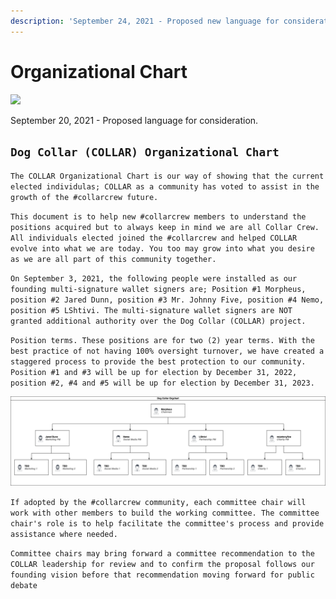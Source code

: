 ```yaml
---
description: 'September 24, 2021 - Proposed new language for consideration.'
---
```


# Organizational Chart

![](https://gblobscdn.gitbook.com/assets%2F-MjzrYtMLu_7_U_MQrEH%2F-Mk9bE_08u90mzH_YbWA%2F-MkAHzTIubQbcLDfuW3r%2F1080x360.jpg?alt=media&token=f3ff6257-8bfe-45da-93d3-89f6cca4d8a0)

September 20, 2021 - Proposed language for consideration.

## `Dog Collar (COLLAR) Organizational Chart`

`The COLLAR Organizational Chart is our way of showing that the current elected individulas; COLLAR as a community has voted to assist in the growth of the #collarcrew future.`

`This document is to help new #collarcrew members to understand the positions acquired but to always keep in mind we are all Collar Crew. All individuals elected joined the #collarcrew and helped COLLAR evolve into what we are today. You too may grow into what you desire as we are all part of this community together.`

`On September 3, 2021, the following people were installed as our founding multi-signature wallet signers are; Position #1 Morpheus, position #2 Jared Dunn, position #3 Mr. Johnny Five, position #4 Nemo, position #5 LShtivi. The multi-signature wallet signers are NOT granted additional authority over the Dog Collar (COLLAR) project.`

`Position terms. These positions are for two (2) year terms. With the best practice of not having 100% oversight turnover, we have created a staggered process to provide the best protection to our community. Position #1 and #3 will be up for election by December 31, 2022, position #2, #4 and #5 will be up for election by December 31, 2023.`

![Foundting COLLAR Organizational Chart ](../../.gitbook/assets/collar-org-diagram.png)

`If adopted by the #collarcrew community, each committee chair will work with other members to build the working committee. The committee chair's role is to help facilitate the committee's process and provide assistance where needed.`

`Committee chairs may bring forward a committee recommendation to the COLLAR leadership for review and to confirm the proposal follows our founding vision before that recommendation moving forward for public debate`

